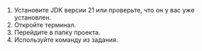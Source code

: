 1. Установите JDK версии 21 или проверьте, что он у вас уже установлен.
2. Откройте терминал.
3. Перейдите в папку проекта.
4. Используйте команду из задания.
